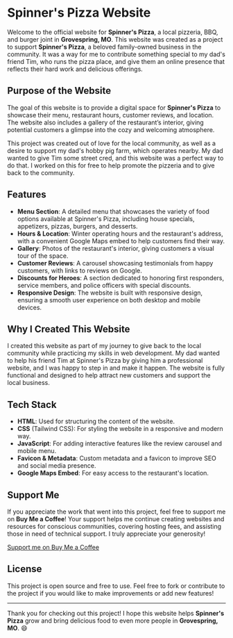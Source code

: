 # Spinner's Pizza Website

Welcome to the official website for **Spinner's Pizza**, a local pizzeria, BBQ, and burger joint in **Grovespring, MO**. This website was created as a project to support **Spinner's Pizza**, a beloved family-owned business in the community. It was a way for me to contribute something special to my dad's friend Tim, who runs the pizza place, and give them an online presence that reflects their hard work and delicious offerings.

## Purpose of the Website

The goal of this website is to provide a digital space for **Spinner's Pizza** to showcase their menu, restaurant hours, customer reviews, and location. The website also includes a gallery of the restaurant’s interior, giving potential customers a glimpse into the cozy and welcoming atmosphere.

This project was created out of love for the local community, as well as a desire to support my dad's hobby pig farm, which operates nearby. My dad wanted to give Tim some street cred, and this website was a perfect way to do that. I worked on this for free to help promote the pizzeria and to give back to the community.

## Features

- **Menu Section**: A detailed menu that showcases the variety of food options available at Spinner's Pizza, including house specials, appetizers, pizzas, burgers, and desserts.
- **Hours & Location**: Winter operating hours and the restaurant's address, with a convenient Google Maps embed to help customers find their way.
- **Gallery**: Photos of the restaurant's interior, giving customers a visual tour of the space.
- **Customer Reviews**: A carousel showcasing testimonials from happy customers, with links to reviews on Google.
- **Discounts for Heroes**: A section dedicated to honoring first responders, service members, and police officers with special discounts.
- **Responsive Design**: The website is built with responsive design, ensuring a smooth user experience on both desktop and mobile devices.

## Why I Created This Website

I created this website as part of my journey to give back to the local community while practicing my skills in web development. My dad wanted to help his friend Tim at Spinner's Pizza by giving him a professional website, and I was happy to step in and make it happen. The website is fully functional and designed to help attract new customers and support the local business.

## Tech Stack

- **HTML**: Used for structuring the content of the website.
- **CSS** (Tailwind CSS): For styling the website in a responsive and modern way.
- **JavaScript**: For adding interactive features like the review carousel and mobile menu.
- **Favicon & Metadata**: Custom metadata and a favicon to improve SEO and social media presence.
- **Google Maps Embed**: For easy access to the restaurant's location.

## Support Me

If you appreciate the work that went into this project, feel free to support me on **Buy Me a Coffee**! Your support helps me continue creating websites and resources for conscious communities, covering hosting fees, and assisting those in need of technical support. I truly appreciate your generosity!

[Support me on Buy Me a Coffee](https://buymeacoffee.com/garbledhamster)

## License

This project is open source and free to use. Feel free to fork or contribute to the project if you would like to make improvements or add new features!

---

Thank you for checking out this project! I hope this website helps **Spinner's Pizza** grow and bring delicious food to even more people in **Grovespring, MO**. 😄
